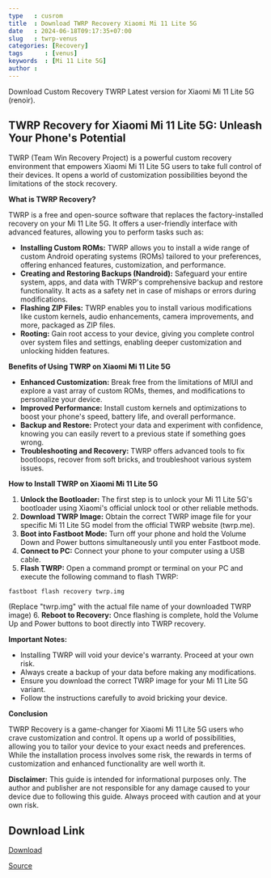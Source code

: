```yaml
---
type   : cusrom
title  : Download TWRP Recovery Xiaomi Mi 11 Lite 5G
date   : 2024-06-18T09:17:35+07:00
slug   : twrp-venus
categories: [Recovery]
tags      : [venus]
keywords  : [Mi 11 Lite 5G]
author : 
---
```


Download Custom Recovery TWRP Latest version for Xiaomi Mi 11 Lite 5G (renoir).

## TWRP Recovery for Xiaomi Mi 11 Lite 5G: Unleash Your Phone's Potential

TWRP (Team Win Recovery Project) is a powerful custom recovery environment that empowers Xiaomi Mi 11 Lite 5G users to take full control of their devices. It opens a world of customization possibilities beyond the limitations of the stock recovery.

**What is TWRP Recovery?**

TWRP is a free and open-source software that replaces the factory-installed recovery on your Mi 11 Lite 5G. It offers a user-friendly interface with advanced features, allowing you to perform tasks such as:

* **Installing Custom ROMs:** TWRP allows you to install a wide range of custom Android operating systems (ROMs) tailored to your preferences, offering enhanced features, customization, and performance.
* **Creating and Restoring Backups (Nandroid):** Safeguard your entire system, apps, and data with TWRP's comprehensive backup and restore functionality. It acts as a safety net in case of mishaps or errors during modifications.
* **Flashing ZIP Files:** TWRP enables you to install various modifications like custom kernels, audio enhancements, camera improvements, and more, packaged as ZIP files.
* **Rooting:** Gain root access to your device, giving you complete control over system files and settings, enabling deeper customization and unlocking hidden features.

**Benefits of Using TWRP on Xiaomi Mi 11 Lite 5G**

* **Enhanced Customization:** Break free from the limitations of MIUI and explore a vast array of custom ROMs, themes, and modifications to personalize your device.
* **Improved Performance:** Install custom kernels and optimizations to boost your phone's speed, battery life, and overall performance.
* **Backup and Restore:** Protect your data and experiment with confidence, knowing you can easily revert to a previous state if something goes wrong.
* **Troubleshooting and Recovery:** TWRP offers advanced tools to fix bootloops, recover from soft bricks, and troubleshoot various system issues.

**How to Install TWRP on Xiaomi Mi 11 Lite 5G**

1. **Unlock the Bootloader:** The first step is to unlock your Mi 11 Lite 5G's bootloader using Xiaomi's official unlock tool or other reliable methods.
2. **Download TWRP Image:** Obtain the correct TWRP image file for your specific Mi 11 Lite 5G model from the official TWRP website (twrp.me).
3. **Boot into Fastboot Mode:** Turn off your phone and hold the Volume Down and Power buttons simultaneously until you enter Fastboot mode.
4. **Connect to PC:** Connect your phone to your computer using a USB cable.
5. **Flash TWRP:** Open a command prompt or terminal on your PC and execute the following command to flash TWRP: 
```bash
fastboot flash recovery twrp.img 
```
(Replace "twrp.img" with the actual file name of your downloaded TWRP image)
6. **Reboot to Recovery:** Once flashing is complete, hold the Volume Up and Power buttons to boot directly into TWRP recovery.

**Important Notes:**

* Installing TWRP will void your device's warranty. Proceed at your own risk.
* Always create a backup of your data before making any modifications.
* Ensure you download the correct TWRP image for your Mi 11 Lite 5G variant.
* Follow the instructions carefully to avoid bricking your device.

**Conclusion**

TWRP Recovery is a game-changer for Xiaomi Mi 11 Lite 5G users who crave customization and control. It opens up a world of possibilities, allowing you to tailor your device to your exact needs and preferences. While the installation process involves some risk, the rewards in terms of customization and enhanced functionality are well worth it.

**Disclaimer:** This guide is intended for informational purposes only. The author and publisher are not responsible for any damage caused to your device due to following this guide. Always proceed with caution and at your own risk.


## Download Link
[Download](https://dl.twrp.me/renoir)

[Source](https://twrp.me/xiaomi/xiaomimi11lite5g.html)


